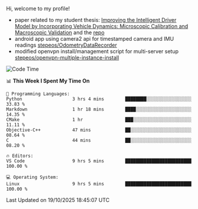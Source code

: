 Hi, welcome to my profile!

* paper related to my student thesis: [Improving the Intelligent Driver Model by Incorporating Vehicle Dynamics: Microscopic Calibration and Macroscopic Validation](https://doi.org/10.48550/arXiv.2408.03722) and the [repo](https://github.com/stepeos/pycarmodel_calibration)
* android app using camera2 api for timestamped camera and IMU readings [stepeos/OdometryDataRecorder](https://github.com/stepeos/OdometryDataRecorder)
* modified openvpn install/management script for multi-server setup [stepeos/openvpn-multiple-instance-install](https://github.com/stepeos/openvpn-multiple-instance-install)

<!--START_SECTION:waka-->
![Code Time](http://img.shields.io/badge/Code%20Time-2%2C194%20hrs%2044%20mins-blue)

📊 **This Week I Spent My Time On** 

```text
💬 Programming Languages: 
Python                   3 hrs 4 mins        ████████░░░░░░░░░░░░░░░░░   33.83 % 
Markdown                 1 hr 18 mins        ████░░░░░░░░░░░░░░░░░░░░░   14.35 % 
CMake                    1 hr                ███░░░░░░░░░░░░░░░░░░░░░░   11.11 % 
Objective-C++            47 mins             ██░░░░░░░░░░░░░░░░░░░░░░░   08.64 % 
C                        44 mins             ██░░░░░░░░░░░░░░░░░░░░░░░   08.20 % 

🔥 Editors: 
VS Code                  9 hrs 5 mins        █████████████████████████   100.00 % 

💻 Operating System: 
Linux                    9 hrs 5 mins        █████████████████████████   100.00 % 
```


 Last Updated on 19/10/2025 18:45:07 UTC
<!--END_SECTION:waka-->
